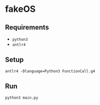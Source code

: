 # fakeOS

## Requirements
* `python3`
* `antlr4`

## Setup
`antlr4 -Dlanguage=Python3 FunctionCall.g4`

## Run
`python3 main.py`